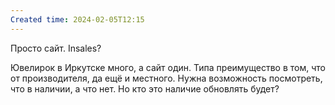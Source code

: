 ```yaml
---
Created time: 2024-02-05T12:15
---
```

Просто сайт. Insales?

Ювелирок в Иркутске много, а сайт один. Типа преимущество в том, что от производителя, да ещё и местного. Нужна возможность посмотреть, что в наличии, а что нет. Но кто это наличие обновлять будет?